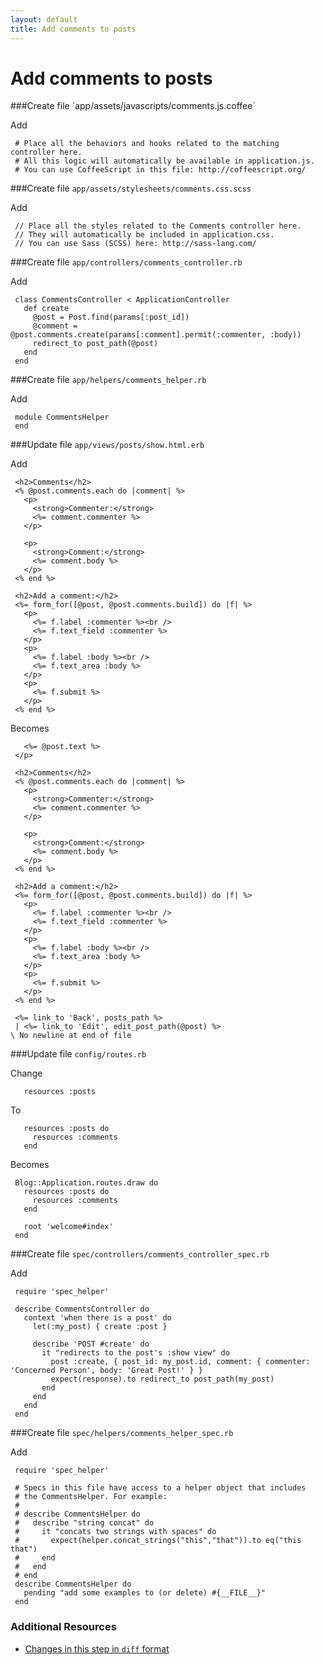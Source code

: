 ```yaml
---
layout: default
title: Add comments to posts
---
```


<h1 id="main">Add comments to posts</h1>
###Create file `app/assets/javascripts/comments.js.coffee`

Add
```
 # Place all the behaviors and hooks related to the matching controller here.
 # All this logic will automatically be available in application.js.
 # You can use CoffeeScript in this file: http://coffeescript.org/
```


###Create file `app/assets/stylesheets/comments.css.scss`

Add
```
 // Place all the styles related to the Comments controller here.
 // They will automatically be included in application.css.
 // You can use Sass (SCSS) here: http://sass-lang.com/
```


###Create file `app/controllers/comments_controller.rb`

Add
```
 class CommentsController < ApplicationController
   def create
     @post = Post.find(params[:post_id])
     @comment = @post.comments.create(params[:comment].permit(:commenter, :body))
     redirect_to post_path(@post)
   end
 end
```


###Create file `app/helpers/comments_helper.rb`

Add
```
 module CommentsHelper
 end
```


###Update file `app/views/posts/show.html.erb`

Add
```
 <h2>Comments</h2>
 <% @post.comments.each do |comment| %>
   <p>
     <strong>Commenter:</strong>
     <%= comment.commenter %>
   </p>
 
   <p>
     <strong>Comment:</strong>
     <%= comment.body %>
   </p>
 <% end %>
 
 <h2>Add a comment:</h2>
 <%= form_for([@post, @post.comments.build]) do |f| %>
   <p>
     <%= f.label :commenter %><br />
     <%= f.text_field :commenter %>
   </p>
   <p>
     <%= f.label :body %><br />
     <%= f.text_area :body %>
   </p>
   <p>
     <%= f.submit %>
   </p>
 <% end %>
```


Becomes
```
   <%= @post.text %>
 </p>
 
 <h2>Comments</h2>
 <% @post.comments.each do |comment| %>
   <p>
     <strong>Commenter:</strong>
     <%= comment.commenter %>
   </p>
 
   <p>
     <strong>Comment:</strong>
     <%= comment.body %>
   </p>
 <% end %>
 
 <h2>Add a comment:</h2>
 <%= form_for([@post, @post.comments.build]) do |f| %>
   <p>
     <%= f.label :commenter %><br />
     <%= f.text_field :commenter %>
   </p>
   <p>
     <%= f.label :body %><br />
     <%= f.text_area :body %>
   </p>
   <p>
     <%= f.submit %>
   </p>
 <% end %>
 
 <%= link_to 'Back', posts_path %>
 | <%= link_to 'Edit', edit_post_path(@post) %>
\ No newline at end of file

```


###Update file `config/routes.rb`

Change
```
   resources :posts
```


To
```
   resources :posts do
     resources :comments
   end
```


Becomes
```
 Blog::Application.routes.draw do
   resources :posts do
     resources :comments
   end
 
   root 'welcome#index'
 end

```


###Create file `spec/controllers/comments_controller_spec.rb`

Add
```
 require 'spec_helper'
 
 describe CommentsController do
   context 'when there is a post' do
     let(:my_post) { create :post }
 
     describe 'POST #create' do
       it "redirects to the post's :show view" do
         post :create, { post_id: my_post.id, comment: { commenter: 'Concerned Person', body: 'Great Post!' } }
         expect(response).to redirect_to post_path(my_post)
       end
     end
   end
 end
```


###Create file `spec/helpers/comments_helper_spec.rb`

Add
```
 require 'spec_helper'
 
 # Specs in this file have access to a helper object that includes
 # the CommentsHelper. For example:
 #
 # describe CommentsHelper do
 #   describe "string concat" do
 #     it "concats two strings with spaces" do
 #       expect(helper.concat_strings("this","that")).to eq("this that")
 #     end
 #   end
 # end
 describe CommentsHelper do
   pending "add some examples to (or delete) #{__FILE__}"
 end
```



### Additional Resources

* [Changes in this step in `diff` format](https://github.com/software-academy/rails_getting_started_bdd/commit/86fff3cb3042907e050bf26a5d6650966858397e)

